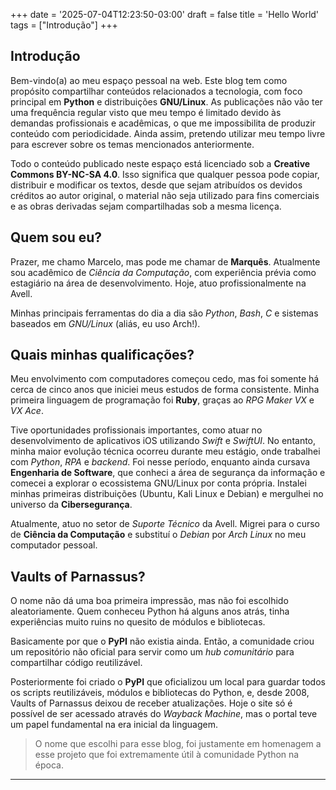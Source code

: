 +++
date = '2025-07-04T12:23:50-03:00'
draft = false
title = 'Hello World'
tags = ["Introdução"]
+++

## Introdução

Bem-vindo(a) ao meu espaço pessoal na web. Este blog tem como propósito compartilhar conteúdos relacionados a tecnologia, com foco principal em **Python** e distribuições **GNU/Linux**. As publicações não vão ter uma frequência regular visto que meu tempo é limitado devido às demandas profissionais e acadêmicas, o que me impossibilita de produzir conteúdo com periodicidade. Ainda assim, pretendo utilizar meu tempo livre para escrever sobre os temas mencionados anteriormente.

Todo o conteúdo publicado neste espaço está licenciado sob a **Creative Commons BY-NC-SA 4.0**. Isso significa que qualquer pessoa pode copiar, distribuir e modificar os textos, desde que sejam atribuídos os devidos créditos ao autor original, o material não seja utilizado para fins comerciais e as obras derivadas sejam compartilhadas sob a mesma licença.

## Quem sou eu?

Prazer, me chamo Marcelo, mas pode me chamar de **Marquês**. Atualmente sou acadêmico de _Ciência da Computação_, com experiência prévia como estagiário na área de desenvolvimento. Hoje, atuo profissionalmente na Avell.

Minhas principais ferramentas do dia a dia são _Python_, _Bash_, _C_ e sistemas baseados em _GNU/Linux_ (aliás, eu uso Arch!).

## Quais minhas qualificações?

Meu envolvimento com computadores começou cedo, mas foi somente há cerca de cinco anos que iniciei meus estudos de forma consistente. Minha primeira linguagem de programação foi **Ruby**, graças ao _RPG Maker VX_ e _VX Ace_.

Tive oportunidades profissionais importantes, como atuar no desenvolvimento de aplicativos iOS utilizando _Swift_ e _SwiftUI_. No entanto, minha maior evolução técnica ocorreu durante meu estágio, onde trabalhei com _Python_, _RPA_ e _backend_. Foi nesse período, enquanto ainda cursava **Engenharia de Software**, que conheci a área de segurança da informação e comecei a explorar o ecossistema GNU/Linux por conta própria. Instalei minhas primeiras distribuições (Ubuntu, Kali Linux e Debian) e mergulhei no universo da **Cibersegurança**.

Atualmente, atuo no setor de _Suporte Técnico_ da Avell. Migrei para o curso de **Ciência da Computação** e substituí o _Debian_ por _Arch Linux_ no meu computador pessoal.

## Vaults of Parnassus?

O nome não dá uma boa primeira impressão, mas não foi escolhido aleatoriamente. Quem conheceu Python há alguns anos atrás, tinha experiências muito ruins no quesito de módulos e bibliotecas.

Basicamente por que o **PyPI** não existia ainda. Então, a comunidade criou um repositório não oficial para servir como um _hub comunitário_ para compartilhar código reutilizável.

Posteriormente foi criado o **PyPI** que oficializou um local para guardar todos os scripts reutilizáveis, módulos e bibliotecas do Python, e, desde 2008, Vaults of Parnassus deixou de receber atualizações. Hoje o site só é possível de ser acessado através do _Wayback Machine_, mas o portal teve um papel fundamental na era inicial da linguagem.

> O nome que escolhi para esse blog, foi justamente em homenagem a esse projeto que foi extremamente útil à comunidade Python na época.

---
